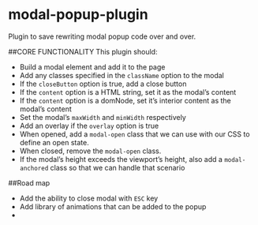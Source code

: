 # modal-popup-plugin

Plugin to save rewriting modal popup code over and over.

##CORE FUNCTIONALITY
This plugin should:

- Build a modal element and add it to the page
- Add any classes specified in the `className` option to the modal
- If the `closeButton` option is true, add a close button
- If the `content` option is a HTML string, set it as the modal’s content
- If the `content` option is a domNode, set it’s interior content as the modal’s content
- Set the modal’s `maxWidth` and `minWidth` respectively
- Add an overlay if the `overlay` option is true
- When opened, add a `modal-open` class that we can use with our CSS to define an open state.
- When closed, remove the `modal-open` class.
- If the modal’s height exceeds the viewport’s height, also add a `modal-anchored` class so that we can handle that scenario

##Road map
- Add the ability to close modal with `ESC` key
- Add library of animations that can be added to the popup
- 